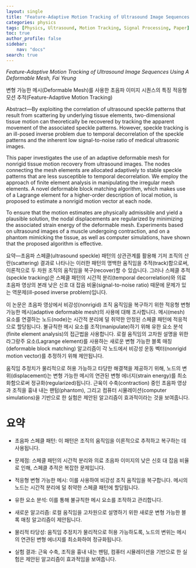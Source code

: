 ```yaml
---
layout: single
title: "Feature-Adaptive Motion Tracking of Ultrasound Image Sequences Using A Deformable Mesh"
categories: physics
tags: [Physics, Ultrasound, Motion Tracking, Signal Processing, Paper]
toc: true
author_profile: false
sidebar:
    nav: "docs"
search: true
---
```


*Feature-Adaptive Motion Tracking of Ultrasound Image Sequences Using A Deformable Mesh, Fai Yeung*

변형 가능한 메시(Deformable Mesh)를 사용한 초음파 이미지 시퀀스의 특징 적응형 모션 추적(Feature-Adaptive Motion Tracking)

Abstract—By exploiting the correlation of ultrasound speckle patterns that result from scattering by underlying tissue elements, two-dimensional tissue motion can theoretically be recovered by tracking the apparent movement of the associated speckle patterns. However, speckle tracking is an ill-posed inverse problem due to temporal decorrelation of the speckle patterns and the inherent low signal-to-noise ratio of medical ultrasonic images.

This paper investigates the use of an adaptive deformable mesh for nonrigid tissue motion recovery from ultrasound images. The nodes connecting the mesh elements are allocated adaptively to stable speckle patterns that are less susceptible to temporal decorrelation. We employ the approach of finite element analysis in manipulating the irregular mesh elements. A novel deformable block matching algorithm, which makes use of a Lagrange element for a higher-order description of local motion, is proposed to estimate a nonrigid motion vector at each node.

To ensure that the motion estimates are physically admissible and yield a plausible solution, the nodal displacements are regularized by minimizing the associated strain energy of the deformable mesh. Experiments based on ultrasound images of a muscle undergoing contraction, and on a phantom mimicking the tissue, as well as computer simulations, have shown that the proposed algorithm is effective.

요약—초음파 스페클(ultrasound speckle) 패턴의 상관관계를 활용해 기저 조직의 산란(scattering) 결과로 나타나는 이러한 패턴의 명백한 움직임을 추적(track)함으로써, 이론적으로 두 차원 조직의 움직임을 복구(recover)할 수 있습니다. 그러나 스페클 추적(speckle tracking)은 스페클 패턴의 시간적 분리(temporal decorrelation)와 의료 초음파 영상의 본래 낮은 신호 대 잡음 비율(signal-to-noise ratio) 때문에 문제가 있는 역문제(ill-posed inverse problem)입니다.

이 논문은 초음파 영상에서 비강성(nonrigid) 조직 움직임을 복구하기 위한 적응형 변형 가능한 메시(adaptive deformable mesh)의 사용에 대해 조사합니다. 메시(mesh) 요소를 연결하는 노드(node)는 시간적 분리에 덜 취약한 안정된 스페클 패턴에 적응적으로 할당됩니다. 불규칙한 메시 요소를 조작(manipulate)하기 위해 유한 요소 분석(finite element analysis)의 접근법을 사용합니다. 로컬 움직임의 고차원 설명을 위한 라그랑주 요소(Lagrange element)를 사용하는 새로운 변형 가능한 블록 매칭(deformable block matching) 알고리즘이 각 노드에서 비강성 운동 벡터(nonrigid motion vector)를 추정하기 위해 제안됩니다.

움직임 추정치가 물리적으로 허용 가능하고 타당한 해결책을 제공하기 위해, 노드의 변위(displacement)는 변형 가능한 메시의 연관된 변형 에너지(strain energy)를 최소화함으로써 정규화(regularized)됩니다. 근육이 수축(contraction) 중인 초음파 영상과 조직을 흉내 내는 팬텀(phantom), 그리고 컴퓨터 시뮬레이션(computer simulations)을 기반으로 한 실험은 제안된 알고리즘이 효과적이라는 것을 보여줍니다.

# 요약

- 초음파 스페클 패턴: 이 패턴은 조직의 움직임을 이론적으로 추적하고 복구하는 데 사용됩니다.

- 문제점: 스페클 패턴의 시간적 분리와 의료 초음파 이미지의 낮은 신호 대 잡음 비율로 인해, 스페클 추적은 복잡한 문제입니다.

- 적응형 변형 가능한 메시: 이를 사용하여 비강성 조직 움직임을 복구합니다. 메시의 노드는 시간적 분리에 덜 취약한 스페클 패턴에 할당됩니다.

- 유한 요소 분석: 이를 통해 불규칙한 메시 요소를 조작하고 관리합니다.

- 새로운 알고리즘: 로컬 움직임을 고차원으로 설명하기 위한 새로운 변형 가능한 블록 매칭 알고리즘이 제안됩니다.

- 물리적 타당성: 움직임 추정치가 물리적으로 허용 가능하도록, 노드의 변위는 메시의 연관된 변형 에너지를 최소화하여 정규화됩니다.

- 실험 결과: 근육 수축, 조직을 흉내 내는 팬텀, 컴퓨터 시뮬레이션을 기반으로 한 실험은 제안된 알고리즘이 효과적임을 보여줍니다.